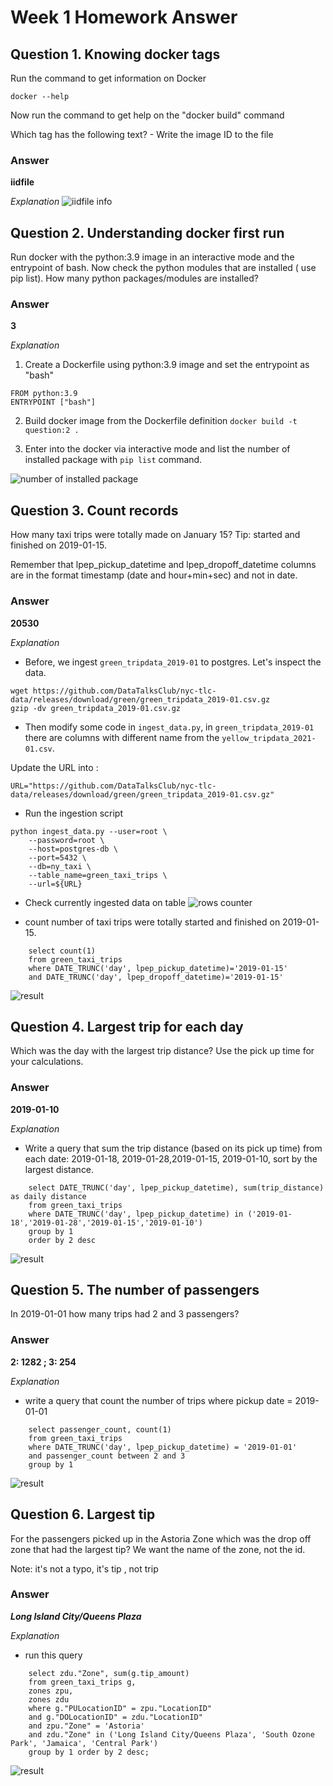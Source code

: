 # Week 1 Homework Answer

## Question 1. Knowing docker tags
Run the command to get information on Docker

```
docker --help
```

Now run the command to get help on the "docker build" command

Which tag has the following text? - Write the image ID to the file

### Answer
**iidfile**

_Explanation_
![iidfile info](./homework/q1-answer.png)

## Question 2. Understanding docker first run
Run docker with the python:3.9 image in an interactive mode and the entrypoint of bash. Now check the python modules that are installed ( use pip list). How many python packages/modules are installed?

### Answer
**3**

_Explanation_
1. Create a Dockerfile using python:3.9 image and set the entrypoint as "bash" 
```
FROM python:3.9
ENTRYPOINT ["bash"]
```

2. Build docker image from the Dockerfile definition `docker build -t question:2 .`

3. Enter into the docker via interactive mode and list the number of installed package with `pip list` command.

![number of installed package](./homework/q2-answer.png)

## Question 3. Count records
How many taxi trips were totally made on January 15?
Tip: started and finished on 2019-01-15.

Remember that lpep_pickup_datetime and lpep_dropoff_datetime columns are in the format timestamp (date and hour+min+sec) and not in date.

### Answer
**20530**

_Explanation_
- Before, we ingest `green_tripdata_2019-01` to postgres. Let's inspect the data.
```
wget https://github.com/DataTalksClub/nyc-tlc-data/releases/download/green/green_tripdata_2019-01.csv.gz
gzip -dv green_tripdata_2019-01.csv.gz

```
- Then modify some code in `ingest_data.py`, in `green_tripdata_2019-01` there are columns with different name from the `yellow_tripdata_2021-01.csv`.

Update the URL into : 
```
URL="https://github.com/DataTalksClub/nyc-tlc-data/releases/download/green/green_tripdata_2019-01.csv.gz"
```

- Run the ingestion script

```
python ingest_data.py --user=root \
    --password=root \
    --host=postgres-db \
    --port=5432 \
    --db=ny_taxi \
    --table_name=green_taxi_trips \
    --url=${URL}
```
- Check currently ingested data on table
![rows counter](./homework/q3-count-green-data.png)

- count number of taxi trips were totally started and finished on 2019-01-15.

```
    select count(1) 
    from green_taxi_trips 
    where DATE_TRUNC('day', lpep_pickup_datetime)='2019-01-15' 
    and DATE_TRUNC('day', lpep_dropoff_datetime)='2019-01-15'
```

![result](./homework/q3-result.png)



## Question 4. Largest trip for each day
Which was the day with the largest trip distance? Use the pick up time for your calculations.

### Answer
**2019-01-10**

_Explanation_
- Write a query that sum the trip distance (based on its pick up time) from each date: 2019-01-18, 2019-01-28,2019-01-15, 2019-01-10, sort by the largest distance.

```
    select DATE_TRUNC('day', lpep_pickup_datetime), sum(trip_distance) as daily distance
    from green_taxi_trips
    where DATE_TRUNC('day', lpep_pickup_datetime) in ('2019-01-18','2019-01-28','2019-01-15','2019-01-10')
    group by 1
    order by 2 desc
```

![result](./homework/q4-result.png)

## Question 5. The number of passengers
In 2019-01-01 how many trips had 2 and 3 passengers?

### Answer
**2: 1282 ; 3: 254**

_Explanation_

- write a query that count the number of trips where pickup date = 2019-01-01

```
    select passenger_count, count(1) 
    from green_taxi_trips 
    where DATE_TRUNC('day', lpep_pickup_datetime) = '2019-01-01' 
    and passenger_count between 2 and 3
    group by 1
```

![result](./homework/q5-result.png)


## Question 6. Largest tip
For the passengers picked up in the Astoria Zone which was the drop off zone that had the largest tip? We want the name of the zone, not the id.

Note: it's not a typo, it's tip , not trip

### Answer
***Long Island City/Queens Plaza***

_Explanation_
- run this query

```
    select zdu."Zone", sum(g.tip_amount) 
    from green_taxi_trips g,
    zones zpu, 
    zones zdu 
    where g."PULocationID" = zpu."LocationID" 
    and g."DOLocationID" = zdu."LocationID" 
    and zpu."Zone" = 'Astoria' 
    and zdu."Zone" in ('Long Island City/Queens Plaza', 'South Ozone Park', 'Jamaica', 'Central Park') 
    group by 1 order by 2 desc;
```
![result](./homework/q6-result.png)